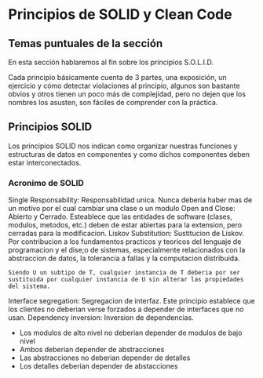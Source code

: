 # Principios de SOLID y Clean Code

## Temas puntuales de la sección
En esta sección hablaremos al fin sobre los principios S.O.L.I.D.

Cada principio básicamente cuenta de 3 partes, una exposición, un ejercicio y cómo detectar violaciones al principio, algunos son bastante obvios y otros tienen un poco más de complejidad, pero no dejen que los nombres los asusten, son fáciles de comprender con la práctica.

## Principios SOLID
Los principios SOLID nos indican como organizar nuestras funciones y estructuras de datos en componentes y como dichos componentes deben estar interconectados.

### Acronimo de SOLID
Single Responsability: Responsabilidad unica.
    Nunca deberia haber mas de un motivo por el cual cambiar una clase o un modulo
Open and Close: Abierto y Cerrado.
    Esteablece que las entidades de software (clases, modulos, metodos, etc.) deben de estar abiertas para la extension, pero cerradas para la modificacion.
Liskov Substitution: Sustitucion de Liskov.
    Por contribucion a los fundamentos practicos y teoricos del lenguaje de programacion y el dise;o de sistemas, especialmente relacionados con la abstraccion de datos, la tolerancia a fallas y la computacion distribuida.

    Siendo U un subtipo de T, cualquier instancia de T deberia por ser sustituida por cualquier instancia de U sin alterar las propiedades del sistema.
Interface segregation: Segregacion de interfaz.
    Este principio establece que los clientes no deberian verse forzados a depender de interfaces que no usan.
Dependency inversion: Inversion de dependencias.
 - Los modulos de alto nivel no deberian depender de modulos de bajo nivel
 - Ambos deberian depender de abstracciones
 - Las abstracciones no deberian depender de detalles
 - Los detalles deberian depender de abstacciones